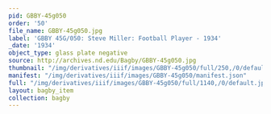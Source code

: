 ```yaml
---
pid: GBBY-45g050
order: '50'
file_name: GBBY-45g050.jpg
label: 'GBBY 45G/050: Steve Miller: Football Player - 1934'
_date: '1934'
object_type: glass plate negative
source: http://archives.nd.edu/Bagby/GBBY-45g050.jpg
thumbnail: "/img/derivatives/iiif/images/GBBY-45g050/full/250,/0/default.jpg"
manifest: "/img/derivatives/iiif/images/GBBY-45g050/manifest.json"
full: "/img/derivatives/iiif/images/GBBY-45g050/full/1140,/0/default.jpg"
layout: bagby_item
collection: bagby
---
```

